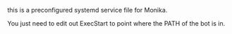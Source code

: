 this is a preconfigured systemd service file for Monika.

You just need to edit out ExecStart to point where the PATH of the bot is in.